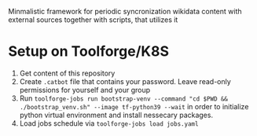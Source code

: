 Minmalistic framework for periodic syncronization wikidata content with external sources together with scripts, that utilizes it

# Setup on Toolforge/K8S
1. Get content of this repository
2. Create ```.catbot``` file that contains your password. Leave read-only permissions for yourself and your group
3. Run ```toolforge-jobs run bootstrap-venv --command "cd $PWD && ./bootstrap_venv.sh" --image tf-python39 --wait``` in order to initialize python virtual environment and install nessecary packages.
4. Load jobs schedule via ```toolforge-jobs load jobs.yaml```
